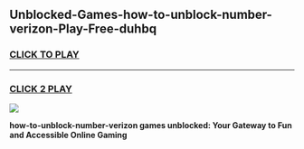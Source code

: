 
## Unblocked-Games-how-to-unblock-number-verizon-Play-Free-duhbq
<h3>
<a href="https://premium76.site?title=how-to-unblock-number-verizon&ref=19M">CLICK TO PLAY</a></h3>
<hr>

<h3>
<a href="https://premium76.site?title=how-to-unblock-number-verizon&ref=19M">CLICK 2 PLAY</a>
  
</h3>

<a href="https://premium76.site?title=how-to-unblock-number-verizon&ref=19M"><img src="https://clearcache.store/games.png"></a>


**how-to-unblock-number-verizon games unblocked: Your Gateway to Fun and Accessible Online Gaming**
